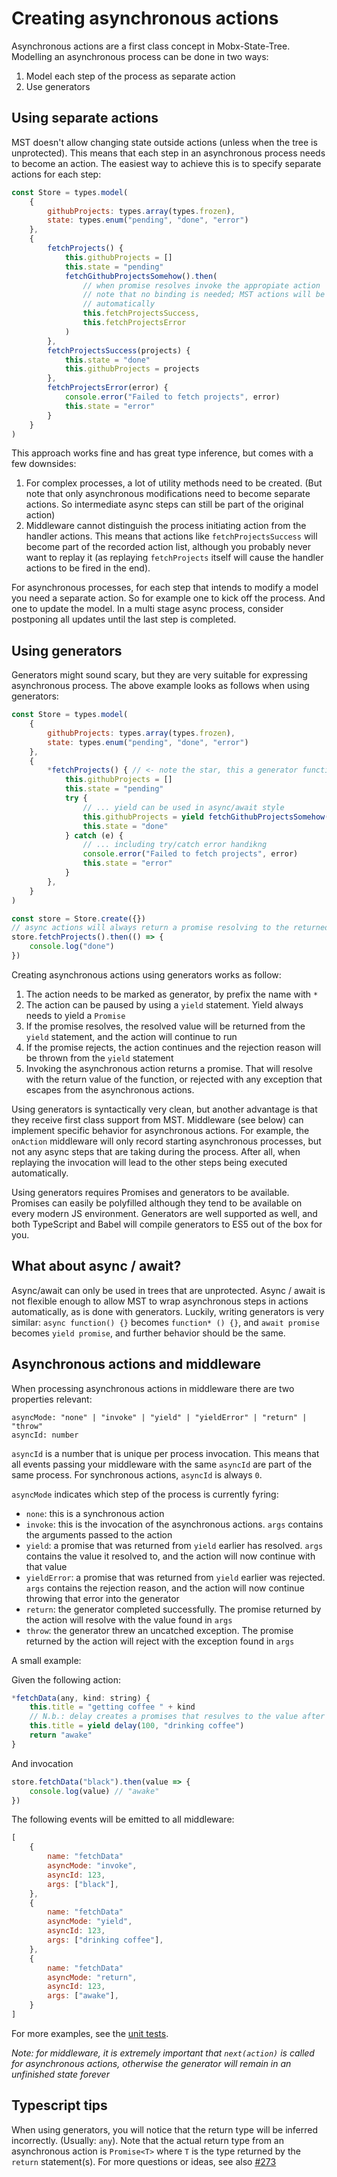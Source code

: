 # Creating asynchronous actions

Asynchronous actions are a first class concept in Mobx-State-Tree. Modelling an asynchronous process can be done in two ways:
1. Model each step of the process as separate action
2. Use generators

## Using separate actions

MST doesn't allow changing state outside actions (unless when the tree is unprotected).
This means that each step in an asynchronous process needs to become an action.
The easiest way to achieve this is to specify separate actions for each step:

```javascript
const Store = types.model(
    {
	    githubProjects: types.array(types.frozen),
        state: types.enum("pending", "done", "error")
    },
    {
        fetchProjects() {
            this.githubProjects = []
            this.state = "pending"
            fetchGithubProjectsSomehow().then(
                // when promise resolves invoke the appropiate action
                // note that no binding is needed; MST actions will be bound
                // automatically
                this.fetchProjectsSuccess,
                this.fetchProjectsError
            )
        },
        fetchProjectsSuccess(projects) {
            this.state = "done"
            this.githubProjects = projects
        },
        fetchProjectsError(error) {
            console.error("Failed to fetch projects", error)
            this.state = "error"
        }
    }
)
```

This approach works fine and has great type inference, but comes with a few downsides:

1. For complex processes, a lot of utility methods need to be created. (But note that only asynchronous modifications need to become separate actions. So intermediate async steps can still be part of the original action)
2. Middleware cannot distinguish the process initiating action from the handler actions. This means that actions like `fetchProjectsSuccess` will become part of the recorded action list, although you probably never want to replay it (as replaying `fetchProjects` itself will cause the handler actions to be fired in the end).

For asynchronous processes, for each step that intends to modify a model you need a separate action. So for example one to kick off the process. And one to update the model. In a multi stage async process, consider postponing all updates until the last step is completed.

## Using generators

Generators might sound scary, but they are very suitable for expressing asynchronous process. The above example looks as follows when using generators:

```javascript
const Store = types.model(
    {
	    githubProjects: types.array(types.frozen),
        state: types.enum("pending", "done", "error")
    },
    {
        *fetchProjects() { // <- note the star, this a generator function!
            this.githubProjects = []
            this.state = "pending"
            try {
                // ... yield can be used in async/await style
                this.githubProjects = yield fetchGithubProjectsSomehow().then(
                this.state = "done"
            } catch (e) {
                // ... including try/catch error handikng
                console.error("Failed to fetch projects", error)
                this.state = "error"
            }
        },
    }
)

const store = Store.create({})
// async actions will always return a promise resolving to the returned value
store.fetchProjects().then(() => {
    console.log("done")
})
```

Creating asynchronous actions using generators works as follow:

1. The action needs to be marked as generator, by prefix the name with `*`
2. The action can be paused by using a `yield` statement. Yield always needs to yield a `Promise`
3. If the promise resolves, the resolved value will be returned from the `yield` statement, and the action will continue to run
4. If the promise rejects, the action continues and the rejection reason will be thrown from the `yield` statement
5. Invoking the asynchronous action returns a promise. That will resolve with the return value of the function, or rejected with any exception that escapes from the asynchronous actions.

Using generators is syntactically very clean, but another advantage is that they receive first class support from MST. Middleware (see below) can implement specific behavior for asynchronous actions.
For example, the `onAction` middleware will only record starting asynchronous processes, but not any async steps that are taking during the process.
After all, when replaying the invocation will lead to the other steps being executed automatically.

Using generators requires Promises and generators to be available. Promises can easily be polyfilled although they tend to be available on every modern JS environment. Generators are well supported as well, and both TypeScript and Babel will compile generators to ES5 out of the box for you.

## What about async / await?

Async/await can only be used in trees that are unprotected. Async / await is not flexible enough to allow MST to wrap asynchronous steps in actions automatically, as is done with generators.
Luckily, writing generators is very similar: `async function() {}` becomes `function* () {}`, and `await promise` becomes `yield promise`, and further behavior should be the same.

## Asynchronous actions and middleware

When processing asynchronous actions in middleware there are two properties relevant:

```
asyncMode: "none" | "invoke" | "yield" | "yieldError" | "return" | "throw"
asyncId: number
```

`asyncId` is a number that is unique per process invocation. This means that all events passing your middleware with the same `asyncId` are part of the same process.
For synchronous actions, `asyncId` is always `0`.

`asyncMode` indicates which step of the process is currently fyring:

* `none`: this is a synchronous action
* `invoke`: this is the invocation of the asynchronous actions. `args` contains the arguments passed to the action
* `yield`: a promise that was returned from `yield` earlier has resolved. `args` contains the value it resolved to, and the action will now continue with that value
* `yieldError`: a promise that was returned from `yield` earlier was rejected. `args` contains the rejection reason, and the action will now continue throwing that error into the generator
* `return`: the generator completed successfully. The promise returned by the action will resolve with the value found in `args`
* `throw`: the generator threw an uncatched exception. The promise returned by the action will reject with the exception found in `args`

A small example:

Given the following action:

```javascript
*fetchData(any, kind: string) {
    this.title = "getting coffee " + kind
    // N.b.: delay creates a promises that resulves to the value after 100 ms
    this.title = yield delay(100, "drinking coffee")
    return "awake"
}
```

And invocation

```javascript
store.fetchData("black").then(value => {
    console.log(value) // "awake"
})
```

The following events will be emitted to all middleware:

```javascript
[
    {
        name: "fetchData"
        asyncMode: "invoke",
        asyncId: 123,
        args: ["black"],
    },
    {
        name: "fetchData"
        asyncMode: "yield",
        asyncId: 123,
        args: ["drinking coffee"],
    },
    {
        name: "fetchData"
        asyncMode: "return",
        asyncId: 123,
        args: ["awake"],
    }
]
```

For more examples, see the [unit tests](https://github.com/mobxjs/mobx-state-tree/blob/master/test/async.ts).

_Note: for middleware, it is extremely important that `next(action)` is called for asynchronous actions, otherwise the generator will remain in an unfinished state forever_

## Typescript tips

When using generators, you will notice that the return type will be inferred incorrectly. (Usually: `any`). Note that the actual return type from an asynchronous action is `Promise<T>` where `T` is the type returned by the `return` statement(s).
For more questions or ideas, see also [#273](https://github.com/mobxjs/mobx-state-tree/issue/273)

